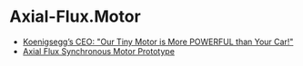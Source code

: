 # Axial-Flux.Motor
- [Koenigsegg’s CEO: "Our Tiny Motor is More POWERFUL than Your Car!"](https://youtu.be/MqcOD1R93js)
- [Axial Flux Synchronous Motor Prototype](https://youtu.be/SNQVJudd6BU)
